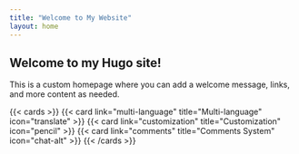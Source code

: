 ```yaml
---
title: "Welcome to My Website"
layout: home
---
```


## Welcome to my Hugo site!

This is a custom homepage where you can add a welcome message, links, and more content as needed.

<!--more-->

{{< cards >}}
  {{< card link="multi-language" title="Multi-language" icon="translate" >}}
  {{< card link="customization" title="Customization" icon="pencil" >}}
  {{< card link="comments" title="Comments System" icon="chat-alt" >}}
{{< /cards >}}